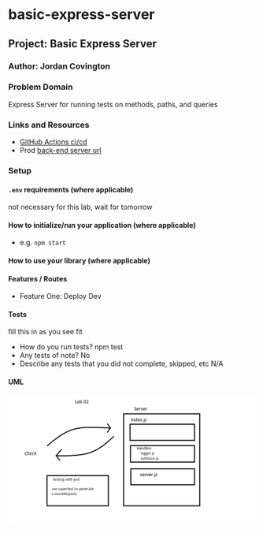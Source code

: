# basic-express-server

## Project: Basic Express Server

### Author: Jordan Covington

### Problem Domain

Express Server for running tests on methods, paths, and queries

### Links and Resources

- [GitHub Actions ci/cd](https://github.com/JMCov/basic-express-server/actions)
- Prod [back-end server url](https://server-deployment-practice-prod-czdo.onrender.com/)

### Setup

#### `.env` requirements (where applicable)

not necessary for this lab, wait for tomorrow

#### How to initialize/run your application (where applicable)

- e.g. `npm start`

#### How to use your library (where applicable)

#### Features / Routes

- Feature One: Deploy Dev

#### Tests

fill this in as you see fit
- How do you run tests?
npm test
- Any tests of note?
No
- Describe any tests that you did not complete, skipped, etc
N/A

#### UML

![Lab-02 UML](assets/lab-02-uml.png)

